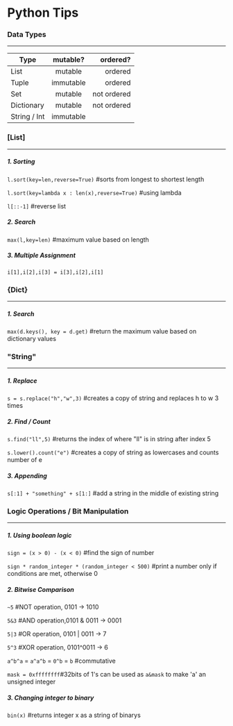 # Python Tips 
### Data Types
---
| Type          | mutable?      | ordered?    |
| ------------- |:-------------:| ----------: |
| List          | mutable       | ordered     |
| Tuple         | immutable     | ordered     |
| Set           | mutable       | not ordered |
| Dictionary    | mutable       | not ordered |
| String / Int  | immutable     |             |



### [List] 
---
##### 1. Sorting
```l.sort(key=len,reverse=True)``` 
#sorts from longest to shortest length 

```l.sort(key=lambda x : len(x),reverse=True)``` 
#using lambda

```l[::-1]``` 
#reverse list

##### 2. Search
```max(l,key=len)``` 
#maximum value based on length

##### 3. Multiple Assignment
```i[1],i[2],i[3] = i[3],i[2],i[1]``` 



### {Dict} 
---
##### 1. Search
```max(d.keys(), key = d.get)```
#return the maximum value based on dictionary values



### "String" 
---
##### 1. Replace
```s = s.replace("h","w",3)``` 
#creates a copy of string and replaces h to w 3 times

##### 2. Find / Count
```s.find("ll",5)``` 
#returns the index of where "ll" is in string after index 5

```s.lower().count("e")``` 
#creates a copy of string as lowercases and counts number of e 

##### 3. Appending
```s[:1] + "something" + s[1:]``` 
#add a string in the middle of existing string




### Logic Operations / Bit Manipulation 
---
##### 1. Using boolean logic
```sign = (x > 0) - (x < 0)``` 
#find the sign of number

```sign * random_integer * (random_integer < 500)``` 
#print a number only if conditions are met, otherwise 0  

##### 2. Bitwise Comparison
```~5``` #NOT operation, 0101 -> 1010

```5&3``` #AND operation,0101 & 0011 -> 0001

```5|3``` #OR operation, 0101 | 0011 -> 7

```5^3``` #XOR operation, 0101^0011 -> 6

```a^b^a``` = ```a^a^b``` = ```0^b``` = ```b``` #commutative

```mask = 0xffffffff```#32bits of 1's can be used as ```a&mask``` to make 'a' an unsigned integer 

##### 3. Changing integer to binary
```bin(x)``` #returns integer x as a string of binarys
